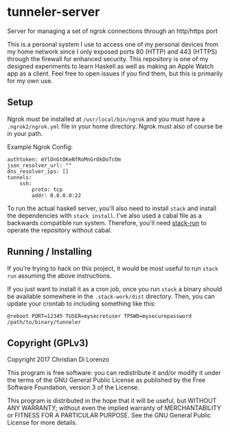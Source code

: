 # tunneler-server
Server for managing a set of ngrok connections through an http/https port

This is a personal system I use to access one of my personal devices from my home network since I only exposed ports 80 (HTTP) and 443 (HTTPS) through the firewall for enhanced security. This repository is one of my designed experiments to learn Haskell as well as making an Apple Watch app as a client. Feel free to open issues if you find them, but this is primarily for my own use.

## Setup

Ngrok must be installed at `/usr/local/bin/ngrok` and you must have a `.ngrok2/ngrok.yml` file in your home directory. Ngrok must also of course be in your path.

Example Ngrok Config:

```
authtoken: mYlOnGtOKeNfRoMnGrOkDoTcOm
json_resolver_url: ""
dns_resolver_ips: []
tunnels:
    ssh:
        proto: tcp
        addr: 0.0.0.0:22
```

To run the actual haskell server, you'll also need to install `stack` and install the dependencies with `stack install`. I've also used a cabal file as a backwards compatible run system. Therefore, you'll need [stack-run](https://hackage.haskell.org/package/stack-run) to operate the repository without cabal.

## Running / Installing

If you're trying to hack on this project, it would be most useful to run `stack run` assuming the above instructions.

If you just want to install it as a cron job, once you run `stack` a binary should be available somewhere in the `.stack-work/dist` directory. Then, you can update your crontab to including something like this:

```
@reboot PORT=12345 TUSER=mysecretuser TPSWD=mysecurepassword /path/to/binary/tunneler
```

## Copyright (GPLv3)

Copyright 2017 Christian Di Lorenzo

This program is free software: you can redistribute it and/or modify
it under the terms of the GNU General Public License as published by
the Free Software Foundation, version 3 of the License.

This program is distributed in the hope that it will be useful,
but WITHOUT ANY WARRANTY; without even the implied warranty of
MERCHANTABILITY or FITNESS FOR A PARTICULAR PURPOSE.  See the
GNU General Public License for more details.
